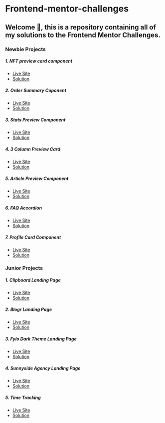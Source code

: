 # Frontend-mentor-challenges

## Welcome 👋, this is a repository containing all of my solutions to the Frontend Mentor Challenges.

### Newbie Projects

##### 1. NFT preview card component

* [Live Site](https://nft-preview-card-drab.vercel.app/)
* [Solution](https://github.com/nofeesahdee/Frontend-mentor-challenges/tree/main/nft-preview-card-component-main)

##### 2. Order Summary Coponent

* [Live Site](https://order-summary-component-flame.vercel.app/)
* [Solution](https://github.com/nofeesahdee/Frontend-mentor-challenges/tree/main/order-summary-main)

##### 3. Stats Preview Component

* [Live Site](https://stats-preview-jocqgkzhv-nofeesahdee.vercel.app/)
* [Solution](https://github.com/nofeesahdee/Frontend-mentor-challenges/tree/main/stats-preview-main)

##### 4. 3 Column Preview Card

* [Live Site](https://nofeesahdee.github.io/Frontend-mentor-challenges/3-column-preview-card-main/)
* [Solution](https://github.com/nofeesahdee/Frontend-mentor-challenges/tree/master/3-column-preview-card-main)

##### 5. Article Preview Component

* [Live Site](https://nofeesahdee.github.io/Frontend-mentor-challenges/article-preview-component-master/)
* [Solution](https://github.com/nofeesahdee/Frontend-mentor-challenges/tree/master/article-preview-component-master)

##### 6. FAQ Accordion

* [Live Site](https://nofeesahdee.github.io/Frontend-mentor-challenges/faq-accordion-card-main/)
* [Solution](https://github.com/nofeesahdee/Frontend-mentor-challenges/tree/master/faq-accordion-card-main)

##### 7. Profile Card Component

* [Live Site](https://nofeesahdee.github.io/Frontend-mentor-challenges/profile-card-component-main/)
* [Solution](https://github.com/nofeesahdee/Frontend-mentor-challenges/tree/master/profile-card-component-main)

### Junior Projects

##### 1. Clipboard Landing Page

* [Live Site](https://nofeesahdee.github.io/Frontend-mentor-challenges/clipboard-landing-page-master/)
* [Solution](https://github.com/nofeesahdee/Frontend-mentor-challenges/tree/master/clipboard-landing-page-master)

##### 2. Blogr Landing Page

* [Live Site](https://nofeesahdee.github.io/Frontend-mentor-challenges/blogr-landing-page-main/)
* [Solution](https://github.com/nofeesahdee/Frontend-mentor-challenges/tree/master/blogr-landing-page-main)

##### 3. Fylo Dark Theme Landing Page

* [Live Site](https://nofeesahdee.github.io/Frontend-mentor-challenges/fylo-dark-theme-landing-page-master/)
* [Solution](https://github.com/nofeesahdee/Frontend-mentor-challenges/tree/master/fylo-dark-theme-landing-page-master)

##### 4. Sunnyside Agency Landing Page

* [Live Site]()
* [Solution]()

##### 5. Time Tracking

* [Live Site]()
* [Solution]()
